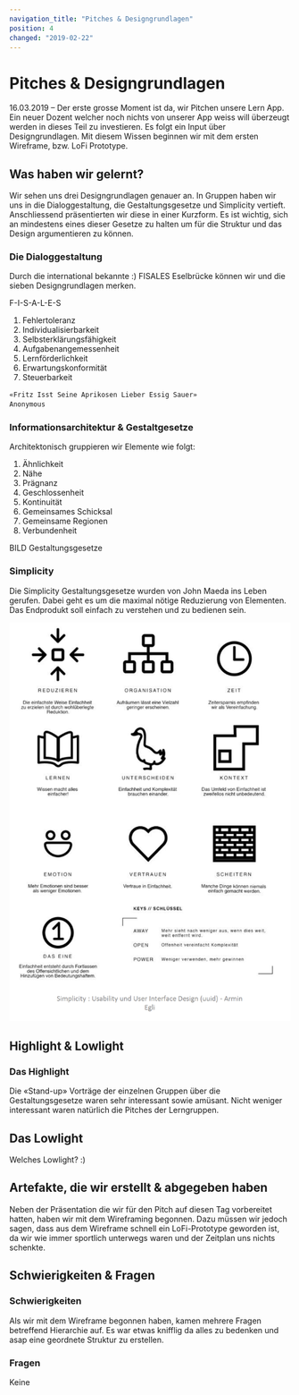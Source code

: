 ```yaml
---
navigation_title: "Pitches & Designgrundlagen"
position: 4
changed: "2019-02-22"
---
```


# Pitches & Designgrundlagen

16.03.2019 – Der erste grosse Moment ist da, wir Pitchen unsere Lern App. Ein neuer Dozent welcher noch nichts von unserer App weiss will überzeugt werden in dieses Teil zu investieren. Es folgt ein Input über Designgrundlagen. Mit diesem Wissen beginnen wir mit dem ersten Wireframe, bzw. LoFi Prototype.

## Was haben wir gelernt?
Wir sehen uns drei Designgrundlagen genauer an. In Gruppen haben wir uns in die Dialoggestaltung, die Gestaltungsgesetze und Simplicity vertieft. Anschliessend präsentierten wir diese in einer Kurzform. Es ist wichtig, sich an mindestens eines dieser Gesetze zu halten um für die Struktur und das Design argumentieren zu können. 

### Die Dialoggestaltung 
Durch die international bekannte :) FISALES Eselbrücke können wir und die sieben Designgrundlagen merken.

F-I-S-A-L-E-S
1. Fehlertoleranz
2. Individualisierbarkeit
3. Selbsterklärungsfähigkeit
4. Aufgabenangemessenheit
5. Lernförderlichkeit
6. Erwartungskonformität
7. Steuerbarkeit

```html
«Fritz Isst Seine Aprikosen Lieber Essig Sauer» 
Anonymous
```

### Informationsarchitektur & Gestaltgesetze
Architektonisch gruppieren wir Elemente wie folgt:
1. Ähnlichkeit
2. Nähe
3. Prägnanz
4. Geschlossenheit
5. Kontinuität
6. Gemeinsames Schicksal
7. Gemeinsame Regionen
8. Verbundenheit

BILD Gestaltungsgesetze

### Simplicity
Die Simplicity Gestaltungsgesetze wurden von John Maeda ins Leben gerufen. Dabei geht es um die maximal nötige Reduzierung von Elementen. Das Endprodukt soll einfach zu verstehen und zu bedienen sein.

![Simplicity](./_media/Simplicity.png)

## Highlight & Lowlight
### Das Highlight
Die «Stand-up» Vorträge der einzelnen Gruppen über die Gestaltungsgesetze waren sehr interessant sowie amüsant. Nicht weniger interessant waren natürlich die Pitches der Lerngruppen.

## Das Lowlight
Welches Lowlight? :)

## Artefakte, die wir erstellt & abgegeben haben
Neben der Präsentation die wir für den Pitch auf diesen Tag vorbereitet hatten, haben wir mit dem Wireframing begonnen. Dazu müssen wir jedoch sagen, dass aus dem Wireframe schnell ein LoFi-Prototype geworden ist, da wir wie immer sportlich unterwegs waren und der Zeitplan uns nichts schenkte.

## Schwierigkeiten & Fragen
### Schwierigkeiten
Als wir mit dem Wireframe begonnen haben, kamen mehrere Fragen betreffend Hierarchie auf. Es war etwas knifflig da alles zu bedenken und asap eine geordnete Struktur zu erstellen.

### Fragen
Keine
